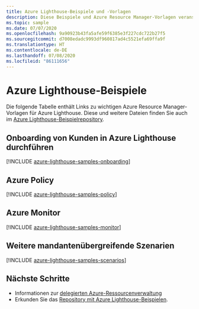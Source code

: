 ```yaml
---
title: Azure Lighthouse-Beispiele und -Vorlagen
description: Diese Beispiele und Azure Resource Manager-Vorlagen veranschaulichen, wie Sie das Onboarding von Kunden für die delegierte Azure-Ressourcenverwaltung durchführen und Azure Lighthouse-Szenarien unterstützen.
ms.topic: sample
ms.date: 07/07/2020
ms.openlocfilehash: 9a90923b43fa5afe59f6385e3f227cdc722b27f5
ms.sourcegitcommit: d7008edadc9993df960817ad4c5521efa69ffa9f
ms.translationtype: HT
ms.contentlocale: de-DE
ms.lasthandoff: 07/08/2020
ms.locfileid: "86111656"
---
```

# <a name="azure-lighthouse-samples"></a>Azure Lighthouse-Beispiele

Die folgende Tabelle enthält Links zu wichtigen Azure Resource Manager-Vorlagen für Azure Lighthouse. Diese und weitere Dateien finden Sie auch im [Azure Lighthouse-Beispielrepository](https://github.com/Azure/Azure-Lighthouse-samples/).

## <a name="onboarding-customers-to-azure-lighthouse"></a>Onboarding von Kunden in Azure Lighthouse durchführen

[!INCLUDE [azure-lighthouse-samples-onboarding](../../../includes/azure-lighthouse-samples-onboarding.md)]

## <a name="azure-policy"></a>Azure Policy

[!INCLUDE [azure-lighthouse-samples-policy](../../../includes/azure-lighthouse-samples-policy.md)]

## <a name="azure-monitor"></a>Azure Monitor

[!INCLUDE [azure-lighthouse-samples-monitor](../../../includes/azure-lighthouse-samples-monitor.md)]

## <a name="additional-cross-tenant-scenarios"></a>Weitere mandantenübergreifende Szenarien

[!INCLUDE [azure-lighthouse-samples-scenarios](../../../includes/azure-lighthouse-samples-scenarios.md)]

## <a name="next-steps"></a>Nächste Schritte

- Informationen zur [delegierten Azure-Ressourcenverwaltung](../concepts/azure-delegated-resource-management.md)
- Erkunden Sie das [Repository mit Azure Lighthouse-Beispielen](https://github.com/Azure/Azure-Lighthouse-samples/).
